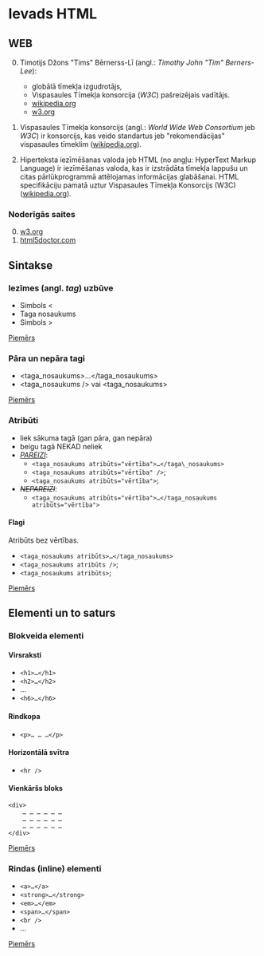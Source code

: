 # Ievads HTML

## WEB

0. Timotijs Džons "Tims" Bērnerss-Lī (angl.: *Timothy John "Tim" Berners-Lee*):
	- globālā tīmekļa izgudrotājs,
	- Vispasaules Tīmekļa konsorcija (*W3C*) pašreizējais vadītājs.
	- [wikipedia.org][1]
	- [w3.org][4]

0. Vispasaules Tīmekļa konsorcijs (angl.: *World Wide Web Consortium* jeb *W3C*) ir konsorcijs, kas veido standartus jeb "rekomendācijas" vispasaules tīmeklim ([wikipedia.org][2]).

0. Hiperteksta iezīmēšanas valoda jeb HTML (no angļu: HyperText Markup Language) ir iezīmēšanas valoda, kas ir izstrādāta tīmekļa lappušu un citas pārlūkprogrammā attēlojamas informācijas glabāšanai.
HTML specifikāciju pamatā uztur Vispasaules Tīmekļa Konsorcijs (W3C) ([wikipedia.org][3]).

### Noderīgās saites

0. [w3.org][4]
1. [html5doctor.com][5]

## Sintakse

### Iezīmes (angl. *tag*) uzbūve

- Simbols &lt;
- Taga nosaukums
- Simbols &gt;

[Piemērs][6]

### Pāra un nepāra tagi
- &lt;taga\_nosaukums&gt;…&lt;/taga\_nosaukums&gt;
- &lt;taga\_nosaukums /&gt; vai &lt;taga\_nosaukums&gt;

[Piemērs][7]

### Atribūti

- liek sākuma tagā (gan pāra, gan nepāra)
- beigu tagā NEKAD neliek
- <ins>*PAREIZI*</ins>:
	- `<taga_nosaukums atribūts="vērtība">…</taga\_nosaukums>`
	- `<taga_nosaukums atribūts="vērtība" />`;
	- `<taga_nosaukums atribūts="vērtība">`;
- <del>*NEPAREIZI*</del>:
	- `<taga_nosaukums atribūts="vērtība">…</taga_nosaukums atribūts="vērtība">`

#### Flagi

Atribūts bez vērtības.

- `<taga_nosaukums atribūts>…</taga_nosaukums>`
- `<taga_nosaukums atribūts />`;
- `<taga_nosaukums atribūts>`;

[Piemērs][8]

## Elementi un to saturs

### Blokveida elementi

#### Virsraksti

- `<h1>…</h1>`
- `<h2>…</h2>`
- &hellip;
- `<h6>…</h6>`

#### Rindkopa

- `<p>… … …</p>`

#### Horizontālā svītra

- `<hr />`

#### Vienkāršs bloks

	<div>
		… … … … … …
		… … … … … …
		… … … … … …
	</div>

[Piemērs][9]
	
### Rindas (__inline__) elementi

- `<a>…</a>`
- `<strong>…</strong>`
- `<em>…</em>`
- `<span>…</span>`
- `<br />`
- &hellip;

[Piemērs][10]

[1]: https://lv.wikipedia.org/wiki/Tims_B%C4%93rnerss-L%C4%AB
[2]: https://lv.wikipedia.org/wiki/Vispasaules_T%C4%ABmek%C4%BCa_konsorcijs
[3]: https://lv.wikipedia.org/wiki/HTML
[4]: http://www.w3.org/Consortium/ "World Wide Web Consortium (W3C)"
[5]: http://html5doctor.com/ "HTML5 Doctor, helping you implement HTML5 today"
[6]: ./index.lv.html "Dokuments"
[7]: ./tag_containers.lv.html "Pāra un nepāra tagi"
[8]: ./attributes.lv.html "Atribūti"
[9]: ./blocks.lv.html "Blokveida elementi"
[10]: ./inline.lv.html "Inline elementi"

